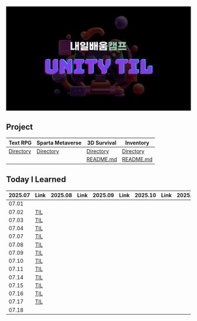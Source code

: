![thumbnail](./.resources/thumbnail.png)

## Project

|Text RPG|Sparta Metaverse|3D Survival|Inventory|
|---|---|---|---|
|[Directory](https://github.com/Glory-Day/SCC/tree/master/Projects/TextRPG)|[Directory](https://github.com/Glory-Day/SCC/tree/master/Projects/Sparta%20Metaverse)|[Directory](https://github.com/Glory-Day/SCC/blob/master/Projects/3D%20Survival)|[Directory](https://github.com/Glory-Day/SCC/blob/master/Projects/Inventory)|
|||[README.md](https://github.com/Glory-Day/SCC/blob/master/Projects/3D%20Survival/READMD.md)|[README.md](https://github.com/Glory-Day/SCC/blob/master/Projects/Inventory/READMD.md)|

## Today I Learned

|2025.07|Link|2025.08|Link|2025.09|Link|2025.10|Link|2025.11|Link|
|---|---|---|---|---|---|---|---|---|---|
|07.01|  |  |  |  |  |  |  |  |  |
|07.02|[TIL](Documents/2025_07_02_TIL.md)|  |  |  |  |  |  |  |  |
|07.03|[TIL](Documents/2025_07_03_TIL.md)|  |  |  |  |  |  |  |  |
|07.04|[TIL](Documents/2025_07_04_TIL.md)|  |  |  |  |  |  |  |  |
|07.07|[TIL](Documents/2025_07_07_TIL.md)|  |  |  |  |  |  |  |  |
|07.08|[TIL](Documents/2025_07_08_TIL.md)|  |  |  |  |  |  |  |  |
|07.09|[TIL](Documents/2025_07_09_TIL.md)|  |  |  |  |  |  |  |  |
|07.10|[TIL](Documents/2025_07_10_TIL.md)|  |  |  |  |  |  |  |  |
|07.11|[TIL](Documents/2025_07_11_TIL.md)|  |  |  |  |  |  |  |  |
|07.14|[TIL](Documents/2025_07_14_TIL.md)|  |  |  |  |  |  |  |  |
|07.15|[TIL](Documents/2025_07_15_TIL.md)|  |  |  |  |  |  |  |  |
|07.16|[TIL](Documents/2025_07_16_TIL.md)|  |  |  |  |  |  |  |  |
|07.17|[TIL](Documents/2025_07_17_TIL.md)|  |  |  |  |  |  |  |  |
|07.18|  |  |  |  |  |  |  |  |  |
